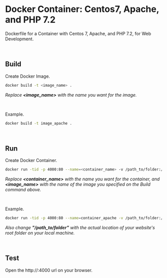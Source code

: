 # Docker Container: Centos7, Apache, and PHP 7.2

Dockerfile for a Container with Centos 7, Apache, and PHP 7.2, for Web Development.



<br>

## Build

Create Docker Image.

```sh
docker build -t <image_name> .
```

_Replace **&lt;image_name&gt;** with the name you want for the image._

<br>

Example.

```sh
docker build -t image_apache .
```

<br>

## Run

Create Docker Container.

```sh
docker run -tid -p 4000:80 --name=<container_name> -v /path_to/folder:/var/www/html <image_name>
```

_Replace **&lt;container_name&gt;** with the name you want for the container, and **&lt;image_name&gt;** with the name of the image you specified on the Build command above._

<br>

Example.

```sh
docker run -tid -p 4000:80 --name=container_apache -v /path_to/folder:/var/www/html image_apache
```

_Also change **"/path_to/folder"** with the actual location of your website's root folder on your local machine._

<br>

## Test

Open the http://<YOUR IP>:4000 url on your browser.
